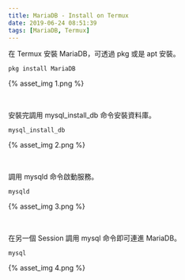 ```yaml
---
title: MariaDB - Install on Termux
date: 2019-06-24 08:51:39
tags: [MariaDB, Termux]
---
```


在 Termux 安裝 MariaDB，可透過 pkg 或是 apt 安裝。  

<!-- More -->

    pkg install MariaDB

{% asset_img 1.png %}

</br>


安裝完調用 mysql_install_db 命令安裝資料庫。  

    mysql_install_db

{% asset_img 2.png %}

</br>


調用 mysqld 命令啟動服務。  

    mysqld

{% asset_img 3.png %}

</br>


在另一個 Session 調用 mysql 命令即可連進 MariaDB。  

    mysql

{% asset_img 4.png %}
